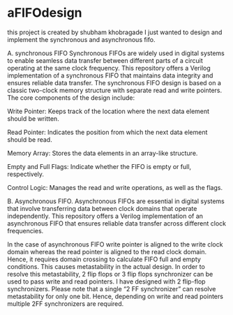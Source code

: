# aFIFOdesign
this project is created by shubham khobragade 
I just wanted to design and implement the synchronous and asynchronous fifo.

A. synchronous FIFO
Synchronous FIFOs are widely used in digital systems to enable seamless data transfer between different parts of a circuit operating at the same clock frequency. This repository offers a Verilog implementation of a synchronous FIFO that maintains data integrity and ensures reliable data transfer.
The synchronous FIFO design is based on a classic two-clock memory structure with separate read and write pointers. The core components of the design include:

Write Pointer: Keeps track of the location where the next data element should be written.

Read Pointer: Indicates the position from which the next data element should be read.

Memory Array: Stores the data elements in an array-like structure.

Empty and Full Flags: Indicate whether the FIFO is empty or full, respectively.

Control Logic: Manages the read and write operations, as well as the flags.


B. Asynchronous FIFO.
Asynchronous FIFOs are essential in digital systems that involve transferring data between clock domains that operate independently. This repository offers a Verilog implementation of an asynchronous FIFO that ensures reliable data transfer across different clock frequencies.

In the case of asynchronous FIFO write pointer is aligned to the write clock domain whereas the read pointer is aligned to the read clock domain. Hence, it requires domain crossing to calculate FIFO full and empty conditions. This causes metastability in the actual design. In order to resolve this metastability, 2 flip flops or 3 flip flops synchronizer can be used to pass write and read pointers.  I have designed with 2 flip-flop synchronizers. Please note that a single “2 FF synchronizer” can resolve metastability for only one bit. Hence, depending on write and read pointers multiple 2FF synchronizers are required.


